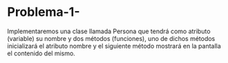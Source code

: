 # Problema-1-
Implementaremos una clase llamada Persona que tendrá como atributo (variable) su nombre y dos métodos (funciones), uno de dichos métodos inicializará el atributo nombre y el siguiente método mostrará en la pantalla el contenido del mismo.
